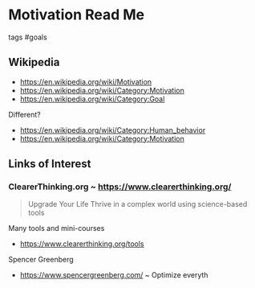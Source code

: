 # Motivation Read Me

tags #goals

## Wikipedia

* https://en.wikipedia.org/wiki/Motivation
* https://en.wikipedia.org/wiki/Category:Motivation
* https://en.wikipedia.org/wiki/Category:Goal

Different?

* https://en.wikipedia.org/wiki/Category:Human_behavior
* https://en.wikipedia.org/wiki/Category:Motivation


## Links of Interest



### ClearerThinking.org ~ https://www.clearerthinking.org/

> Upgrade Your Life
>Thrive in a complex world using science-based tools

Many tools and mini-courses
* https://www.clearerthinking.org/tools

Spencer Greenberg
* https://www.spencergreenberg.com/ ~ Optimize everyth

